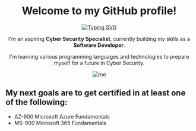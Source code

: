 <div align="center">

# Welcome to my GitHub profile!

[![Typing SVG](https://readme-typing-svg.demolab.com?font=Fira+Code&pause=700&color=FFFFFF&center=true&vCenter=true&width=435&lines=;Python;Power+Bi;Jupyter+Notebook;SQL-lite;PHP;Java;HTML;CSS;JavaScript;Docker;Azure+Cloud;Flask;Symfony;HeidiSQL;WSL;Vue+JS)](https://git.io/typing-svg)

I'm an aspiring **Cyber Security Specialist**, currently building my skills as a **Software Developer**.

I'm learning various programming languages and technologies to prepare myself for a future in Cyber Security.


![me](https://i.pinimg.com/736x/8a/d8/05/8ad80571d5a7ea12616a9f175d19f7a1.jpg)

<div align="left"> 

## My next goals are to get certified in at least one of the following:

- AZ-900 Microsoft Azure Fundamentals
- MS-900 Microsoft 365 Fundamentals
